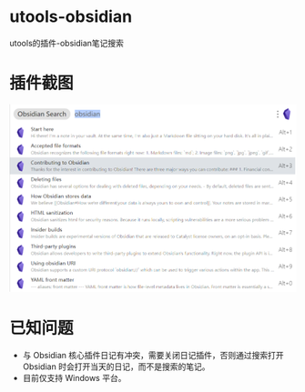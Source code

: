 # utools-obsidian
utools的插件-obsidian笔记搜索

# 插件截图
![](./screen.png)

# 已知问题

- 与 Obsidian 核心插件日记有冲突，需要关闭日记插件，否则通过搜索打开 Obsidian 时会打开当天的日记，而不是搜索的笔记。
- 目前仅支持 Windows 平台。


